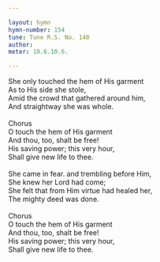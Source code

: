 ```yaml
---

layout: hymn
hymn-number: 154
tune: Tune R.S. No. 140
author: 
meter: 10.6.10.6.

---
```

She only touched the hem of His garment<br>As to His side she stole,<br>Amid the crowd that gathered around him,<br>And straightway she was whole.<br><br>Chorus<br>O touch the hem of His garment<br>And thou, too, shalt be free!<br>His saving power; this very hour,<br>Shall give new life to thee.<br><br>She came in fear. and trembling before Him,<br>She knew her Lord had come;<br>She felt that from Him virtue had healed her,<br>The mighty deed was done.<br><br>Chorus<br>O touch the hem of His garment<br>And thou, too, shalt be free!<br>His saving power; this very hour,<br>Shall give new life to thee.<br><br><br>
